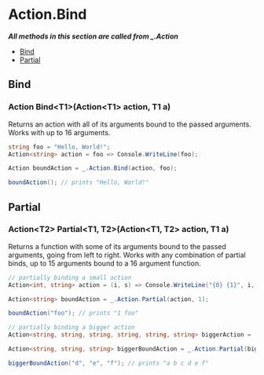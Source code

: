 # Action.Bind

***All methods in this section are called from _.Action***

- [Bind](#bind)
- [Partial](#partial)

## Bind

### Action Bind\<T1\>(Action\<T1\> action, T1 a)
Returns an action with all of its arguments bound to the passed arguments. Works with up to 16 arguments.
```csharp
string foo = "Hello, World!";
Action<string> action = foo => Console.WriteLine(foo);

Action boundAction = _.Action.Bind(action, foo);

boundAction(); // prints "Hello, World!"
```

## Partial

### Action\<T2\> Partial\<T1, T2\>(Action\<T1, T2\> action, T1 a)
Returns a function with some of its arguments bound to the passed arguments, going from left to right. Works with any combination of partial binds, up to 15 arguments bound to a 16 argument function.
```csharp
// partially binding a small action
Action<int, string> action = (i, s) => Console.WriteLine("{0} {1}", i, s);

Action<string> boundAction = _.Action.Partial(action, 1);

boundAction("foo"); // prints "1 foo"

// partially binding a bigger action
Action<string, string, string, string, string, string> biggerAction = (a, b, c, d, e, f) => Console.WriteLine("{0} {1} {2} {3} {4} {5}", a, b, c, d, e, f);

Action<string, string, string> biggerBoundAction = _.Action.Partial(biggerAction, "a, b, c");

biggerBoundAction("d", "e", "f"); // prints "a b c d e f"
```
